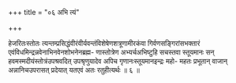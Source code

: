 +++
title = "०६ अभि त्यं"

+++

हेजरितःस्तोतः त्यन्तम्प्रसिद्धंवीरंवीर्यवन्तंविशेषेणशत्रूणामीरकंवा गिर्वणसङ्गिरांसभक्तारं एवंविधमिन्द्रन्नवेनाभिनवेनशोभनेनब्रह्म- णास्तोत्रेण अभ्यर्चअभिष्टुहि सचस्तवा स्तूयमानः सन् हवमस्मदीयंस्तोत्रंउपश्रवदित् उपश्रृणुयादेव अपिच गृणानःस्तूयमानइन्द्रः महो- महतः प्रभूतान् वाजान् अन्नानिचउपरासत् प्रदेयात् यतएवं अतः रतुहीत्यर्थः ॥ ६ ॥